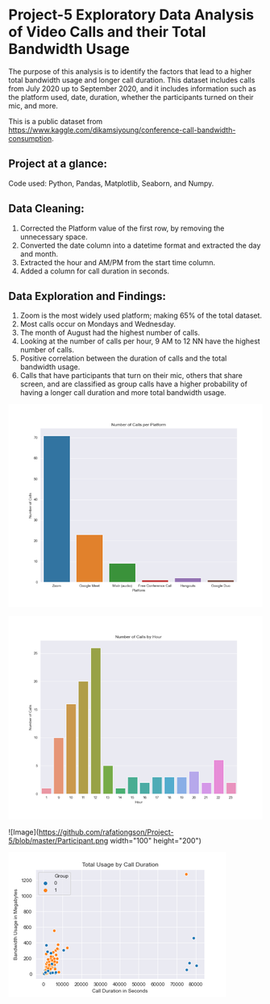 # Project-5 Exploratory Data Analysis of Video Calls and their Total Bandwidth Usage

The purpose of this analysis is to identify the factors that lead to a higher total bandwidth usage and longer call duration. This dataset includes calls from July 2020 up to September 2020, and it includes information such as the platform used, date, duration, whether the participants turned on their mic, and more.

This is a public dataset from https://www.kaggle.com/dikamsiyoung/conference-call-bandwidth-consumption.

## Project at a glance:
Code used: Python, Pandas, Matplotlib, Seaborn, and Numpy.

## Data Cleaning:
1. Corrected the Platform value of the first row, by removing the unnecessary space.
2. Converted the date column into a datetime format and extracted the day and month.
3. Extracted the hour and AM/PM from the start time column.
4. Added a column for call duration in seconds.

## Data Exploration and Findings:
1. Zoom is the most widely used platform; making 65% of the total dataset.
2. Most calls occur on Mondays and Wednesday.
3. The month of August had the highest number of calls.
4. Looking at the number of calls per hour, 9 AM to 12 NN have the highest number of calls.
5. Positive correlation between the duration of calls and the total bandwidth usage.
6. Calls that have participants that turn on their mic, others that share screen, and are classified as group calls have a higher probability of having a longer call duration and more total bandwidth usage.

![Image](https://github.com/rafationgson/Project-5/blob/master/Platform.png)

![Image](https://github.com/rafationgson/Project-5/blob/master/Calls-Hour.png)

![Image](https://github.com/rafationgson/Project-5/blob/master/Participant.png width="100" height="200")

![Image](https://github.com/rafationgson/Project-5/blob/master/Group.png)



